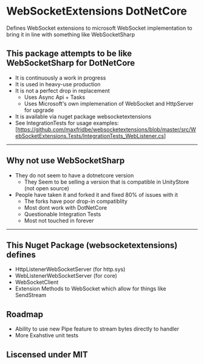 # WebSocketExtensions DotNetCore
Defines WebSocket extensions to microsoft WebSocket implementation to bring it in line with something like WebSocketSharp

## This package attempts to be like WebSocketSharp for DotNetCore
- It is continuously a work in progress
- It is used in heavy-use production
- It is not a perfect drop in replacement
    - Uses Async Api + Tasks
    - Uses Microsoft's own implemenation of WebSocket and HttpServer for upgrade
- It is available via nuget package websocketextensions
- See IntegrationTests for usage examples: [https://github.com/maxfridbe/websocketextensions/blob/master/src/WebSocketExtensions.Tests/IntegrationTests_WebListener.cs]
---
## Why not use WebSocketSharp
- They do not seem to have a dotnetcore version
    - They Seem to be selling a version that is compatible in UnityStore (not open source)
- People have taken it and forked it and fixed 80% of issues with it
    - The forks have poor drop-in compatiblity
    - Most dont work with DotNetCore
    - Questionable Integration Tests
    - Most not touched in forever
---
## This Nuget Package (websocketextensions) defines
- HttpListenerWebSocketServer (for http.sys)
- WebListenerWebSocketServer (for core)
- WebSocketClient
- Extension Methods to WebSocket which allow for things like SendStream

## Roadmap
- Ability to use new Pipe feature to stream bytes directly to handler
- More Exahstive unit tests

## Liscensed under MIT